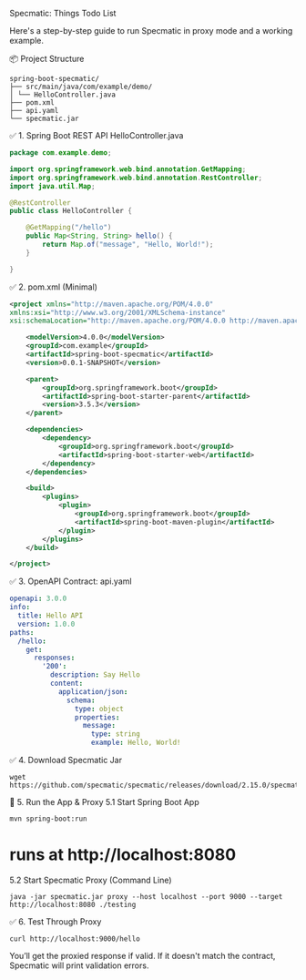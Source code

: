 Specmatic: Things Todo List

Here's a step-by-step guide to run Specmatic in proxy mode and a working example.

📦 Project Structure

```shell
spring-boot-specmatic/
├── src/main/java/com/example/demo/
│ └── HelloController.java
├── pom.xml
├── api.yaml
└── specmatic.jar
```

✅ 1. Spring Boot REST API
HelloController.java

```java
package com.example.demo;

import org.springframework.web.bind.annotation.GetMapping;
import org.springframework.web.bind.annotation.RestController;
import java.util.Map;

@RestController
public class HelloController {

    @GetMapping("/hello")
    public Map<String, String> hello() {
        return Map.of("message", "Hello, World!");
    }

}
```

✅ 2. pom.xml (Minimal)

```xml
<project xmlns="http://maven.apache.org/POM/4.0.0"
xmlns:xsi="http://www.w3.org/2001/XMLSchema-instance"
xsi:schemaLocation="http://maven.apache.org/POM/4.0.0 http://maven.apache.org/xsd/maven-4.0.0.xsd">

    <modelVersion>4.0.0</modelVersion>
    <groupId>com.example</groupId>
    <artifactId>spring-boot-specmatic</artifactId>
    <version>0.0.1-SNAPSHOT</version>

    <parent>
        <groupId>org.springframework.boot</groupId>
        <artifactId>spring-boot-starter-parent</artifactId>
        <version>3.5.3</version>
    </parent>

    <dependencies>
        <dependency>
            <groupId>org.springframework.boot</groupId>
            <artifactId>spring-boot-starter-web</artifactId>
        </dependency>
    </dependencies>

    <build>
        <plugins>
            <plugin>
                <groupId>org.springframework.boot</groupId>
                <artifactId>spring-boot-maven-plugin</artifactId>
            </plugin>
        </plugins>
    </build>

</project>
```

✅ 3. OpenAPI Contract: api.yaml

```yaml
openapi: 3.0.0
info:
  title: Hello API
  version: 1.0.0
paths:
  /hello:
    get:
      responses:
        '200':
          description: Say Hello
          content:
            application/json:
              schema:
                type: object
                properties:
                  message:
                    type: string
                    example: Hello, World!

```

✅ 4. Download Specmatic Jar

```shell
wget https://github.com/specmatic/specmatic/releases/download/2.15.0/specmatic.jar
```

🚀 5. Run the App & Proxy
5.1 Start Spring Boot App

```shell
mvn spring-boot:run
```

# runs at http://localhost:8080

5.2 Start Specmatic Proxy (Command Line)

```shell
java -jar specmatic.jar proxy --host localhost --port 9000 --target http://localhost:8080 ./testing
```

✅ 6. Test Through Proxy

```shell
curl http://localhost:9000/hello
```

You’ll get the proxied response if valid. If it doesn't match the contract, Specmatic will print validation errors.



